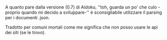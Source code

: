 A quanto pare dalla versione (0.7) di Aidoku, ''toh, guarda un po' che culo -proprio quando mi decido a sviluppare-'' è sconsigliabile utilizzare il parsing per i documenti .json.

Tradotto per comuni mortali come me significa che non posso usare le api dei siti (se le trovo).
